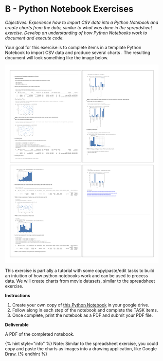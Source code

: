 # B - Python Notebook Exercises

_Objectives: Experience how to import CSV data into a Python Notebook and create charts from the data, similar to what was done in the spreadsheet exercise.  Develop an understanding of how Python Notebooks work to document and execute code._  
  
Your goal for this exercise is to complete items in a template Python Notebook to import CSV data and produce several charts .  The resulting document will look something like the image below.

![](../../../.gitbook/assets/key_movie_data_lab.png)

This exercise is partially a tutorial with some copy/paste/edit tasks to build an intuition of how python notebooks work and can be used to process data. We will create charts from movie datasets, similar to the spreadsheet exercise.

**Instructions**

1. Create your own copy of [this Python Notebook](https://colab.research.google.com/github/jlyst/101/blob/master/data/Movie_Data_Lab.ipynb) in your google drive.
2. Follow along in each step of the notebook and complete the TASK items.
3. Once complete, print the notebook as a PDF and submit your PDF file.

**Deliverable**

A PDF of the completed notebook.

{% hint style="info" %}
Note: Similar to the spreadsheet exercise, you could copy and paste the charts as images into a drawing application, like Google Draw.
{% endhint %}

